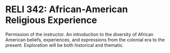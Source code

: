 # RELI 342: African-American Religious Experience

Permission of the instructor. An introduction to the diversity of African American beliefs, experiences, and expressions from the colonial era to the present. Exploration will be both historical and thematic.